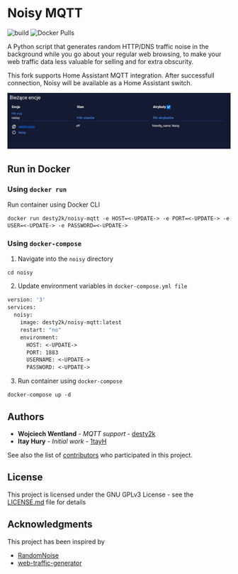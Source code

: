 
# Noisy MQTT
![build](https://github.com/desty2k/noisy/workflows/build/badge.svg)
![Docker Pulls](https://img.shields.io/docker/pulls/desty2k/noisy-mqtt)

A Python script that generates random HTTP/DNS traffic noise in the background while you go about your regular web 
browsing, to make your web traffic data less valuable for selling and for extra obscurity.

This fork supports Home Assistant MQTT integration. After successfull connection, 
Noisy will be available as a Home Assistant switch.

![](<images/ha.jpg>)

## Run in Docker

### Using `docker run`

Run container using Docker CLI

```
docker run desty2k/noisy-mqtt -e HOST=<-UPDATE-> -e PORT=<-UPDATE-> -e USER=<-UPDATE-> -e PASSWORD=<-UPDATE->
```


### Using `docker-compose`

1. Navigate into the `noisy` directory
```
cd noisy
```

2. Update environment variables in `docker-compose.yml file`

```dockerfile
version: '3'
services:
  noisy:
    image: desty2k/noisy-mqtt:latest
    restart: "no"
    environment:
      HOST: <-UPDATE->
      PORT: 1883
      USERNAME: <-UPDATE->
      PASSWORD: <-UPDATE->

```


3. Run container using `docker-compose`
```
docker-compose up -d
```

## Authors

* **Wojciech Wentland** - *MQTT support* - [desty2k](https://github.com/desty2k)
* **Itay Hury** - *Initial work* - [1tayH](https://github.com/1tayH)

See also the list of [contributors](https://github.com/1tayH/Noisy/contributors) who participated in this project.

## License

This project is licensed under the GNU GPLv3 License - see the [LICENSE.md](LICENSE) file for details

## Acknowledgments

This project has been inspired by
* [RandomNoise](http://www.randomnoise.us)
* [web-traffic-generator](https://github.com/ecapuano/web-traffic-generator)
